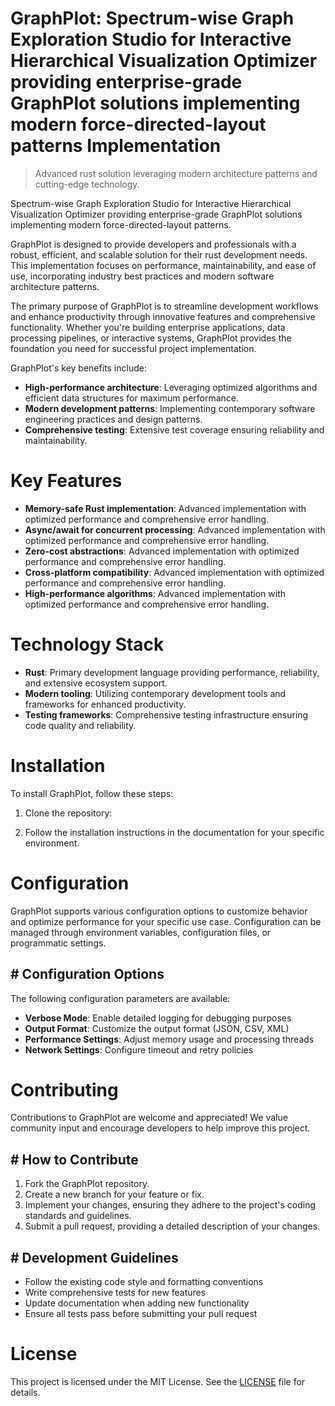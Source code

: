<!-- fallback_GraphPlot_20250806040714_46841 -->

# GraphPlot: Spectrum-wise Graph Exploration Studio for Interactive Hierarchical Visualization Optimizer providing enterprise-grade GraphPlot solutions implementing modern force-directed-layout patterns Implementation
> Advanced rust solution leveraging modern architecture patterns and cutting-edge technology.

Spectrum-wise Graph Exploration Studio for Interactive Hierarchical Visualization Optimizer providing enterprise-grade GraphPlot solutions implementing modern force-directed-layout patterns.

GraphPlot is designed to provide developers and professionals with a robust, efficient, and scalable solution for their rust development needs. This implementation focuses on performance, maintainability, and ease of use, incorporating industry best practices and modern software architecture patterns.

The primary purpose of GraphPlot is to streamline development workflows and enhance productivity through innovative features and comprehensive functionality. Whether you're building enterprise applications, data processing pipelines, or interactive systems, GraphPlot provides the foundation you need for successful project implementation.

GraphPlot's key benefits include:

* **High-performance architecture**: Leveraging optimized algorithms and efficient data structures for maximum performance.
* **Modern development patterns**: Implementing contemporary software engineering practices and design patterns.
* **Comprehensive testing**: Extensive test coverage ensuring reliability and maintainability.

# Key Features

* **Memory-safe Rust implementation**: Advanced implementation with optimized performance and comprehensive error handling.
* **Async/await for concurrent processing**: Advanced implementation with optimized performance and comprehensive error handling.
* **Zero-cost abstractions**: Advanced implementation with optimized performance and comprehensive error handling.
* **Cross-platform compatibility**: Advanced implementation with optimized performance and comprehensive error handling.
* **High-performance algorithms**: Advanced implementation with optimized performance and comprehensive error handling.

# Technology Stack

* **Rust**: Primary development language providing performance, reliability, and extensive ecosystem support.
* **Modern tooling**: Utilizing contemporary development tools and frameworks for enhanced productivity.
* **Testing frameworks**: Comprehensive testing infrastructure ensuring code quality and reliability.

# Installation

To install GraphPlot, follow these steps:

1. Clone the repository:


2. Follow the installation instructions in the documentation for your specific environment.

# Configuration

GraphPlot supports various configuration options to customize behavior and optimize performance for your specific use case. Configuration can be managed through environment variables, configuration files, or programmatic settings.

## # Configuration Options

The following configuration parameters are available:

* **Verbose Mode**: Enable detailed logging for debugging purposes
* **Output Format**: Customize the output format (JSON, CSV, XML)
* **Performance Settings**: Adjust memory usage and processing threads
* **Network Settings**: Configure timeout and retry policies

# Contributing

Contributions to GraphPlot are welcome and appreciated! We value community input and encourage developers to help improve this project.

## # How to Contribute

1. Fork the GraphPlot repository.
2. Create a new branch for your feature or fix.
3. Implement your changes, ensuring they adhere to the project's coding standards and guidelines.
4. Submit a pull request, providing a detailed description of your changes.

## # Development Guidelines

* Follow the existing code style and formatting conventions
* Write comprehensive tests for new features
* Update documentation when adding new functionality
* Ensure all tests pass before submitting your pull request

# License

This project is licensed under the MIT License. See the [LICENSE](https://github.com/QOZU/GraphPlot/blob/main/LICENSE) file for details.
